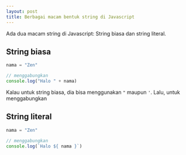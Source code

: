 ```yaml
--- 
layout: post
title: Berbagai macam bentuk string di Javascript
--- 
```


Ada dua macam string di Javascript: String biasa dan string literal.

## String biasa

```javascript 
nama = "Zen"

// menggabungkan
console.log("Halo " + nama)
```

Kalau untuk string biasa, dia bisa menggunakan `"` maupun `'`. Lalu, untuk menggabungkan

## String literal 

```javascript 
nama = "Zen"

// menggabungkan
console.log(`Halo ${ nama }`)
```